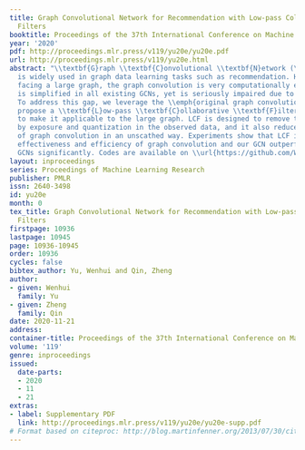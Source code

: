 ```yaml
---
title: Graph Convolutional Network for Recommendation with Low-pass Collaborative
  Filters
booktitle: Proceedings of the 37th International Conference on Machine Learning
year: '2020'
pdf: http://proceedings.mlr.press/v119/yu20e/yu20e.pdf
url: http://proceedings.mlr.press/v119/yu20e.html
abstract: "\\textbf{G}raph \\textbf{C}onvolutional \\textbf{N}etwork (\\textbf{GCN})
  is widely used in graph data learning tasks such as recommendation. However, when
  facing a large graph, the graph convolution is very computationally expensive thus
  is simplified in all existing GCNs, yet is seriously impaired due to the oversimplification.
  To address this gap, we leverage the \\emph{original graph convolution} in GCN and
  propose a \\textbf{L}ow-pass \\textbf{C}ollaborative \\textbf{F}ilter (\\textbf{LCF})
  to make it applicable to the large graph. LCF is designed to remove the noise caused
  by exposure and quantization in the observed data, and it also reduces the complexity
  of graph convolution in an unscathed way. Experiments show that LCF improves the
  effectiveness and efficiency of graph convolution and our GCN outperforms existing
  GCNs significantly. Codes are available on \\url{https://github.com/Wenhui-Yu/LCFN}."
layout: inproceedings
series: Proceedings of Machine Learning Research
publisher: PMLR
issn: 2640-3498
id: yu20e
month: 0
tex_title: Graph Convolutional Network for Recommendation with Low-pass Collaborative
  Filters
firstpage: 10936
lastpage: 10945
page: 10936-10945
order: 10936
cycles: false
bibtex_author: Yu, Wenhui and Qin, Zheng
author:
- given: Wenhui
  family: Yu
- given: Zheng
  family: Qin
date: 2020-11-21
address: 
container-title: Proceedings of the 37th International Conference on Machine Learning
volume: '119'
genre: inproceedings
issued:
  date-parts:
  - 2020
  - 11
  - 21
extras:
- label: Supplementary PDF
  link: http://proceedings.mlr.press/v119/yu20e/yu20e-supp.pdf
# Format based on citeproc: http://blog.martinfenner.org/2013/07/30/citeproc-yaml-for-bibliographies/
---
```

